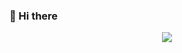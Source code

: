 ### 👋 Hi there

<div align="center">
<img src="https://readme-typing-svg.herokuapp.com/?lines=欢迎大佬来看我;大四狗找工作找麻了&font=Roboto" />
<img src="https://camo.githubusercontent.com/82291b0fe831bfc6781e07fc5090cbd0a8b912bb8b8d4fec0696c881834f81ac/68747470733a2f2f70726f626f742e6d656469612f394575424971676170492e676966"
width="1200"  height="3">
</div>
